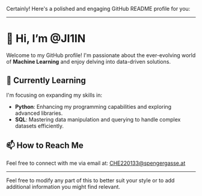 Certainly! Here's a polished and engaging GitHub README profile for you:

---

# 👋 Hi, I’m @JI1IN

Welcome to my GitHub profile! I'm passionate about the ever-evolving world of **Machine Learning** and enjoy delving into data-driven solutions.

## 🌱 Currently Learning

I'm focusing on expanding my skills in:
- **Python**: Enhancing my programming capabilities and exploring advanced libraries.
- **SQL**: Mastering data manipulation and querying to handle complex datasets efficiently.

## 📫 How to Reach Me

Feel free to connect with me via email at: [CHE220133@spengergasse.at](mailto:CHE220133@spengergasse.at)

---

Feel free to modify any part of this to better suit your style or to add additional information you might find relevant.
